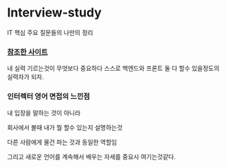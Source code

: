 # Interview-study
IT 핵심 주요 질문들의 나만의 정리
### [참조한 사이트 ](https://github.com/JaeYeopHan/Interview_Question_for_Beginner#%EB%A9%B4%EC%A0%91%EC%97%90%EC%84%9C-%EB%B0%9B%EC%95%98%EB%8D%98-%EC%A7%88%EB%AC%B8%EB%93%A4)

내 실력 기르는것이 무엇보다 중요하다
스스로 백엔드와 프론트 둘 다 할수 있을정도의 실력자가 되자.

### 인터렉터 영어 면접의 느낀점

내 입장을 말하는 것이 아니라

회사에서 볼때 내가 뭘 할수 있는지 설명하는것

다른 사람에게 물건 파는 것과 동일한 역할임

그리고 새로운 언어를 계속해서 배우는 자세를 중요시 여기는것같다.
